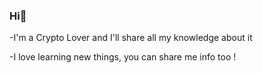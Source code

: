 ### Hi👋

-I'm a Crypto Lover and I'll share all my knowledge about it

-I love learning new things, you can share me info too !

